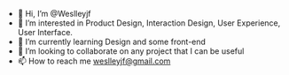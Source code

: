 - 👋 Hi, I’m @Weslleyjf
- 👀 I’m interested in Product Design, Interaction Design, User Experience, User Interface.
- 🌱 I’m currently learning Design and some front-end
- 💞️ I’m looking to collaborate on any project that I can be useful
- 📫 How to reach me weslleyjf@gmail.com

<!---
Weslleyjf/Weslleyjf is a ✨ special ✨ repository because its `README.md` (this file) appears on your GitHub profile.
You can click the Preview link to take a look at your changes.
--->
